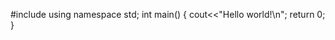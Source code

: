 #include<iostream>
  using namespace std;
  int main()
  {
  cout<<"Hello world!\n";
  return 0;
  }
